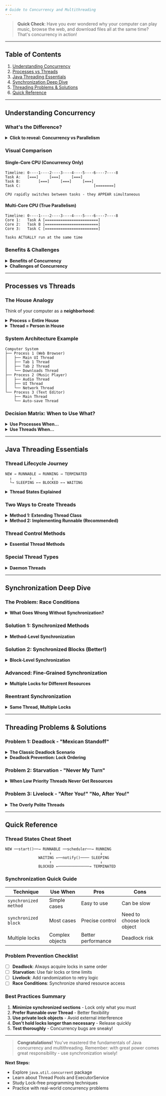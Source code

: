 ```yaml
---
# Guide to Concurrency and Multithreading
---
```


> **Quick Check**: Have you ever wondered why your computer can play music, browse the web, and download files all at the same time? That's concurrency in action!

---

## Table of Contents
1. [Understanding Concurrency](#understanding-concurrency)
2. [Processes vs Threads](#processes-vs-threads)
3. [Java Threading Essentials](#java-threading-essentials)
4. [Synchronization Deep Dive](#synchronization-deep-dive)
5. [Threading Problems & Solutions](#threading-problems--solutions)
6. [Quick Reference](#quick-reference)

---

## Understanding Concurrency

### What's the Difference?

<details>
<summary><strong>Click to reveal: Concurrency vs Parallelism</strong></summary>

**Concurrency** = Juggling multiple balls (dealing with multiple things at once)
**Parallelism** = Having multiple people each juggle one ball (actually doing multiple things simultaneously)

</details>

### Visual Comparison

#### Single-Core CPU (Concurrency Only)
```
Timeline: 0----1----2----3----4----5----6----7----8
Task A:   [===]     [===]     [===]
Task B:        [===]     [===]     [===]
Task C:                                 [========]

CPU rapidly switches between tasks - they APPEAR simultaneous
```

#### Multi-Core CPU (True Parallelism)
```
Timeline: 0----1----2----3----4----5----6----7----8
Core 1:   Task A [========================]
Core 2:   Task B [========================]  
Core 3:   Task C [========================]

Tasks ACTUALLY run at the same time
```

### Benefits & Challenges

<details>
<summary><strong>Benefits of Concurrency</strong></summary>

| Benefit | Example | Real-World Impact |
|---------|---------|-------------------|
| **Better Resource Utilization** | While Task A waits for disk read, Task B uses CPU | Up to 80% better performance |
| **Improved Responsiveness** | UI stays active while saving large files | Better user experience |
| **Higher Throughput** | Web server handles 1000s of requests | More users served |

</details>

<details>
<summary><strong>Challenges of Concurrency</strong></summary>

| Challenge | What Goes Wrong | Simple Analogy |
|-----------|-----------------|----------------|
| **Race Conditions** | Two threads modify same data | Two people editing same document |
| **Data Inconsistency** | Threads see different values | Bank balance showing different amounts |
| **Deadlocks** | Threads wait for each other forever | Two cars blocking each other |

</details>

---

## Processes vs Threads

### The House Analogy

Think of your computer as a **neighborhood**:

<details>
<summary><strong>Process = Entire House</strong></summary>

```
Process (Web Browser)
├── Own entrance (memory space)
├── Own security system (isolation)
├── Own utilities (system resources)
└── Residents (threads)
```

**Each house (process) has:**
- Own memory space (isolated from neighbors)
- Own resources (files, network connections)
- House number (Process ID)
- At least one resident (main thread)

</details>

<details>
<summary><strong>Thread = Person in House</strong></summary>

```
Thread (Browser Tab)
├── Own bedroom (stack)
├── Own thoughts (program counter)
├── Own notes (registers)
└── Shares common areas (heap memory)
```

**People in same house (threads) share:**
- Kitchen (heap memory)
- Living room (file handles)
- House resources

**But each person has:**
- Own bedroom (stack)
- Own thoughts (program counter)
- Own ID (Thread ID)

</details>

### System Architecture Example

```
Computer System
├── Process 1 (Web Browser)
│   ├── Main UI Thread
│   ├── Tab 1 Thread
│   ├── Tab 2 Thread
│   └── Downloads Thread
├── Process 2 (Music Player)
│   ├── Audio Thread
│   ├── UI Thread
│   └── Network Thread
└── Process 3 (Text Editor)
    ├── Main Thread
    └── Auto-save Thread
```

### Decision Matrix: When to Use What?

<details>
<summary><strong>Use Processes When...</strong></summary>

| Scenario | Why Process? | Example |
|----------|--------------|---------|
| **Need Security** | Isolation prevents crashes | Each browser tab as separate process |
| **Different Apps** | Completely separate functionality | Word processor + Media player |
| **Can Afford Overhead** | More memory usage is acceptable | Desktop applications |
| **Distributed Systems** | Running on different machines | Microservices |

</details>

<details>
<summary><strong>Use Threads When...</strong></summary>

| Scenario | Why Thread? | Example |
|----------|-------------|---------|
| **Frequent Data Sharing** | Same memory space | GUI app (UI + background work) |
| **Performance Critical** | Lower overhead | Game engine (rendering + physics) |
| **Coordinated Tasks** | Need tight cooperation | Web server handling requests |
| **Resource Efficient** | Less memory usage | Mobile applications |

</details>

---

## Java Threading Essentials

### Thread Lifecycle Journey

```
NEW → RUNNABLE → RUNNING → TERMINATED
  ↓        ↑         ↓
  └→ SLEEPING ←→ BLOCKED ←→ WAITING
```

<details>
<summary><strong>Thread States Explained</strong></summary>

| State | What's Happening | Analogy |
|-------|------------------|---------|
| **NEW** | Thread created but not started | Person hired but not started work |
| **RUNNABLE** | Ready to run, waiting for CPU | Person ready to work, waiting for assignment |
| **RUNNING** | Currently executing | Person actively working |
| **SLEEPING** | Voluntarily paused for time | Person taking a scheduled break |
| **BLOCKED** | Waiting for lock | Person waiting for meeting room key |
| **WAITING** | Waiting for another thread | Person waiting for colleague to finish |
| **TERMINATED** | Finished execution | Person completed work and left |

</details>

### Two Ways to Create Threads

<details>
<summary><strong>Method 1: Extending Thread Class</strong></summary>

```java
class MyThread extends Thread {
    @Override
    public void run() {
        System.out.println("Thread running: " + getName());
    }
}

// Usage
MyThread thread = new MyThread();
thread.start(); // Launch the thread
```

</details>

<details>
<summary><strong>Method 2: Implementing Runnable (Recommended)</strong></summary>

```java
class MyTask implements Runnable {
    @Override
    public void run() {
        System.out.println("Task running: " + Thread.currentThread().getName());
    }
}

// Usage
Thread thread = new Thread(new MyTask());
thread.start(); // Launch the thread
```

**Why Runnable is better:** Java single inheritance limitation - you can implement multiple interfaces!

</details>

### Thread Control Methods

<details>
<summary><strong>Essential Thread Methods</strong></summary>

| Method | Purpose | Example Use Case |
|--------|---------|------------------|
| `start()` | Begin thread execution | Launch background task |
| `join()` | Wait for thread to finish | Wait for file download before processing |
| `sleep()` | Pause for specified time | Animation delays |
| `interrupt()` | Signal thread to stop | Cancel long-running operation |
| `setPriority()` | Set thread importance | UI threads get higher priority |

</details>

### Special Thread Types

<details>
<summary><strong>Daemon Threads</strong></summary>

**What are they?** Background helper threads that die when main program ends.

```java
Thread daemonThread = new Thread(() -> {
    while (true) {
        System.out.println("Cleaning up...");
        try { Thread.sleep(1000); } catch (InterruptedException e) { break; }
    }
});
daemonThread.setDaemon(true); // Make it a daemon
daemonThread.start();

// When main program ends, daemon thread automatically stops
```

**Real Examples:**
- Garbage collector
- Timer threads
- Monitoring threads

</details>

---

## Synchronization Deep Dive

### The Problem: Race Conditions

<details>
<summary><strong>What Goes Wrong Without Synchronization?</strong></summary>

```java
class BankAccount {
    private int balance = 1000;
    
    // DANGER: Not synchronized!
    public void withdraw(int amount) {
        if (balance >= amount) {          // Thread A checks: 1000 >= 500 ✓
                                         // Thread B checks: 1000 >= 700 ✓
            balance = balance - amount;   // Thread A: 1000 - 500 = 500
                                         // Thread B: 1000 - 700 = 300
        }
    }
}

// Result: Balance could be 500 OR 300, depending on timing!
// Expected: Should reject one withdrawal when balance < 700
```

</details>

### Solution 1: Synchronized Methods

<details>
<summary><strong>Method-Level Synchronization</strong></summary>

```java
class BankAccount {
    private int balance = 1000;
    
    // Only ONE thread can access this method at a time
    public synchronized void withdraw(int amount) {
        if (balance >= amount) {
            System.out.println("Withdrawing: " + amount);
            balance = balance - amount;
            System.out.println("New balance: " + balance);
        } else {
            System.out.println("Insufficient funds!");
        }
    }
    
    public synchronized int getBalance() {
        return balance; // Also synchronized for consistency
    }
}
```

**Key Points:**
- Locks the **entire object** for the method duration
- Other synchronized methods must wait
- Thread-safe but potentially slower

</details>

### Solution 2: Synchronized Blocks (Better!)

<details>
<summary><strong>Block-Level Synchronization</strong></summary>

```java
class BankAccount {
    private int balance = 1000;
    private String accountInfo = "John Doe";
    
    public void withdraw(int amount) {
        // Multiple threads can enter method
        
        System.out.println("Processing withdrawal request...");
        
        synchronized(this) {  // Only critical section is locked
            if (balance >= amount) {
                balance = balance - amount;
            }
        } // Lock released immediately
        
        System.out.println("Transaction logged");
    }
}
```

**Advantages:**
- Faster: Only locks critical sections
- More precise control
- Better concurrency

</details>

### Advanced: Fine-Grained Synchronization

<details>
<summary><strong>Multiple Locks for Different Resources</strong></summary>

```java
public class SmartBankAccount {
    private int balance = 1000;
    private String accountInfo = "John Doe";
    private List<String> transactionHistory = new ArrayList<>();
    
    // Separate locks for different resources
    private final Object balanceLock = new Object();
    private final Object infoLock = new Object();
    private final Object historyLock = new Object();
    
    public void withdraw(int amount) {
        synchronized(balanceLock) {  // Only locks balance operations
            if (balance >= amount) {
                balance -= amount;
            }
        }
    }
    
    public void updateInfo(String newInfo) {
        synchronized(infoLock) {  // Different lock for account info
            accountInfo = newInfo;
        }
    }
    
    public void addTransaction(String transaction) {
        synchronized(historyLock) {  // Another lock for history
            transactionHistory.add(transaction);
        }
    }
    
    // These three methods can run SIMULTANEOUSLY!
}
```

**Performance Boost:** Operations on different data can run in parallel!

</details>

### Reentrant Synchronization

<details>
<summary><strong>Same Thread, Multiple Locks</strong></summary>

```java
class ReentrantExample {
    public synchronized void methodA() {
        System.out.println("In methodA");
        methodB(); // Can same thread call another synchronized method?
    }
    
    public synchronized void methodB() {
        System.out.println("In methodB");
        // YES! Same thread can acquire same lock multiple times
    }
}
```

**Why it works:** Java tracks lock ownership by thread, not just lock acquisition.

</details>

---

## Threading Problems & Solutions

### Problem 1: Deadlock - "Mexican Standoff"

<details>
<summary><strong>The Classic Deadlock Scenario</strong></summary>

```java
class DeadlockDemo {
    private final Object lock1 = new Object();
    private final Object lock2 = new Object();
    
    public void method1() {
        synchronized(lock1) {           // Thread A gets lock1
            System.out.println("Thread A: Got lock1");
            
            try { Thread.sleep(100); } catch (InterruptedException e) {}
            
            synchronized(lock2) {       // Thread A waits for lock2
                System.out.println("Thread A: Got lock2");
            }
        }
    }
    
    public void method2() {
        synchronized(lock2) {           // Thread B gets lock2
            System.out.println("Thread B: Got lock2");
            
            try { Thread.sleep(100); } catch (InterruptedException e) {}
            
            synchronized(lock1) {       // Thread B waits for lock1
                System.out.println("Thread B: Got lock1");
            }
        }
    }
}

// Result: Both threads wait forever!
```

</details>

<details>
<summary><strong>Deadlock Prevention: Lock Ordering</strong></summary>

```java
class DeadlockFixed {
    private final Object lock1 = new Object();
    private final Object lock2 = new Object();
    
    public void method1() {
        synchronized(lock1) {       // Always acquire lock1 first
            synchronized(lock2) {   // Then lock2
                System.out.println("Thread A: Both locks acquired");
            }
        }
    }
    
    public void method2() {
        synchronized(lock1) {       // Same order: lock1 first
            synchronized(lock2) {   // Then lock2
                System.out.println("Thread B: Both locks acquired");
            }
        }
    }
}

// Result: Sequential execution, no deadlock!
```

**Golden Rule:** Always acquire locks in the same order!

</details>

### Problem 2: Starvation - "Never My Turn"

<details>
<summary><strong>When Low Priority Threads Never Get Resources</strong></summary>

```java
class StarvationExample {
    public synchronized void importantWork() {
        // High priority threads keep calling this
        System.out.println("High priority work");
    }
    
    public synchronized void backgroundWork() {
        // Low priority threads never get a chance
        System.out.println("Background work");
    }
}
```

**Solutions:**
- Use fair locks: `ReentrantLock(true)`
- Time-bounded waiting
- Priority scheduling algorithms

</details>

### Problem 3: Livelock - "After You!" "No, After You!"

<details>
<summary><strong>The Overly Polite Threads</strong></summary>

```java
class LivelockExample {
    static class PoliteWorker {
        private String name;
        private boolean active;
        
        public PoliteWorker(String name) {
            this.name = name;
            this.active = true;
        }
        
        public void work(PoliteWorker colleague) {
            while (active) {
                if (colleague.active) {
                    System.out.println(name + ": After you, " + colleague.name);
                    active = false;  // I'll step back
                    
                    try { Thread.sleep(100); } catch (InterruptedException e) {}
                    
                    active = true;   // Let me try again
                }
            }
        }
    }
    
    // Both workers keep stepping aside for each other!
    // They're not blocked, but no work gets done
}
```

**Solution:** Add randomization or timeout to break the cycle.

</details>

---

## Quick Reference

### Thread States Cheat Sheet

```
NEW ──start()──→ RUNNABLE ──scheduler──→ RUNNING
                    ↑                      ↓
               WAITING ←──notify()──── SLEEPING
                    ↑                      ↓
               BLOCKED ←──────────────→ TERMINATED
```

### Synchronization Quick Guide

| Technique | Use When | Pros | Cons |
|-----------|----------|------|------|
| `synchronized method` | Simple cases | Easy to use | Can be slow |
| `synchronized block` | Most cases | Precise control | Need to choose lock object |
| Multiple locks | Complex objects | Better performance | Deadlock risk |

### Problem Prevention Checklist

- [ ] **Deadlock**: Always acquire locks in same order
- [ ] **Starvation**: Use fair locks or time limits  
- [ ] **Livelock**: Add randomization to retry logic
- [ ] **Race Conditions**: Synchronize shared resource access

### Best Practices Summary

1. **Minimize synchronized sections** - Lock only what you must
2. **Prefer Runnable over Thread** - Better flexibility
3. **Use private lock objects** - Avoid external interference
4. **Don't hold locks longer than necessary** - Release quickly
5. **Test thoroughly** - Concurrency bugs are sneaky!

---

> **Congratulations!** You've mastered the fundamentals of Java concurrency and multithreading. Remember: with great power comes great responsibility - use synchronization wisely! 

**Next Steps:**
- Explore `java.util.concurrent` package
- Learn about Thread Pools and ExecutorService  
- Study Lock-free programming techniques
- Practice with real-world concurrency problems
